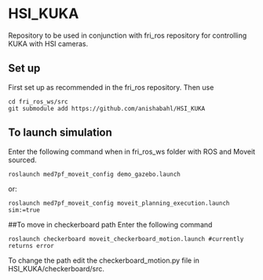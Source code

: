 # HSI_KUKA 
Repository to be used in conjunction with fri_ros repository for controlling KUKA with HSI cameras. 
## Set up 
First set up as recommended in the fri_ros repository. Then use 
``` shell 
cd fri_ros_ws/src
git submodule add https://github.com/anishabahl/HSI_KUKA 
```
## To launch simulation 
Enter the following command when in fri_ros_ws folder with ROS and Moveit sourced. 
``` shell 
roslaunch med7pf_moveit_config demo_gazebo.launch
```
or: 
``` shell 
roslaunch med7pf_moveit_config moveit_planning_execution.launch sim:=true 
```

##To move in checkerboard path 
Enter the following command 
``` shell 
roslaunch checkerboard moveit_checkerboard_motion.launch #currently returns error
```
To change the path edit the checkerboard_motion.py file in HSI_KUKA/checkerboard/src. 
